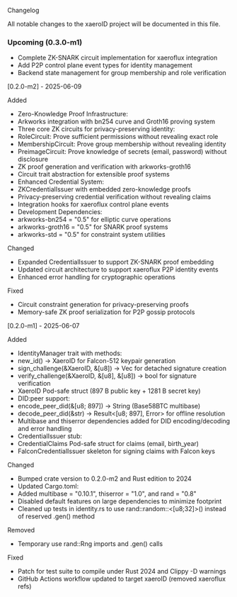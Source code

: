Changelog

All notable changes to the xaeroID project will be documented in this file.

### Upcoming (0.3.0-m1)
- Complete ZK-SNARK circuit implementation for xaeroflux integration
- Add P2P control plane event types for identity management
- Backend state management for group membership and role verification

[0.2.0-m2] - 2025-06-09

Added
- Zero-Knowledge Proof Infrastructure:
- Arkworks integration with bn254 curve and Groth16 proving system
- Three core ZK circuits for privacy-preserving identity:
- RoleCircuit: Prove sufficient permissions without revealing exact role
- MembershipCircuit: Prove group membership without revealing identity
- PreimageCircuit: Prove knowledge of secrets (email, password) without disclosure
- ZK proof generation and verification with arkworks-groth16
- Circuit trait abstraction for extensible proof systems
- Enhanced Credential System:
- ZKCredentialIssuer with embedded zero-knowledge proofs
- Privacy-preserving credential verification without revealing claims
- Integration hooks for xaeroflux control plane events
- Development Dependencies:
- arkworks-bn254 = "0.5" for elliptic curve operations
- arkworks-groth16 = "0.5" for SNARK proof systems
- arkworks-std = "0.5" for constraint system utilities

Changed
- Expanded CredentialIssuer to support ZK-SNARK proof embedding
- Updated circuit architecture to support xaeroflux P2P identity events
- Enhanced error handling for cryptographic operations

Fixed
- Circuit constraint generation for privacy-preserving proofs
- Memory-safe ZK proof serialization for P2P gossip protocols

[0.2.0-m1] - 2025-06-07

Added
- IdentityManager trait with methods:
- new_id() -> XaeroID for Falcon-512 keypair generation
- sign_challenge(&XaeroID, &[u8]) -> Vec<u8> for detached signature creation
- verify_challenge(&XaeroID, &[u8], &[u8]) -> bool for signature verification
- XaeroID Pod-safe struct (897 B public key + 1281 B secret key)
- DID:peer support:
- encode_peer_did(&[u8; 897]) -> String (Base58BTC multibase)
- decode_peer_did(&str) -> Result<[u8; 897], Error> for offline resolution
- Multibase and thiserror dependencies added for DID encoding/decoding and error handling
- CredentialIssuer stub:
- CredentialClaims Pod-safe struct for claims (email, birth_year)
- FalconCredentialIssuer skeleton for signing claims with Falcon keys

Changed
- Bumped crate version to 0.2.0-m2 and Rust edition to 2024
- Updated Cargo.toml:
- Added multibase = "0.10.1", thiserror = "1.0", and rand = "0.8"
- Disabled default features on large dependencies to minimize footprint
- Cleaned up tests in identity.rs to use rand::random::<[u8;32]>() instead of reserved .gen() method

Removed
- Temporary use rand::Rng imports and .gen() calls

Fixed
- Patch for test suite to compile under Rust 2024 and Clippy -D warnings
- GitHub Actions workflow updated to target xaeroID (removed xaeroflux refs)
